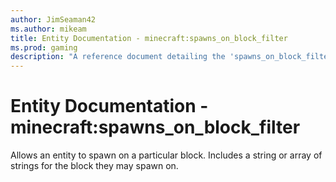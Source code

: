 ```yaml
---
author: JimSeaman42
ms.author: mikeam
title: Entity Documentation - minecraft:spawns_on_block_filter
ms.prod: gaming
description: "A reference document detailing the 'spawns_on_block_filter' entity filter"
---
```


# Entity Documentation - minecraft:spawns_on_block_filter

Allows an entity to spawn on a particular block. Includes a string or array of strings for the block they may spawn on.

